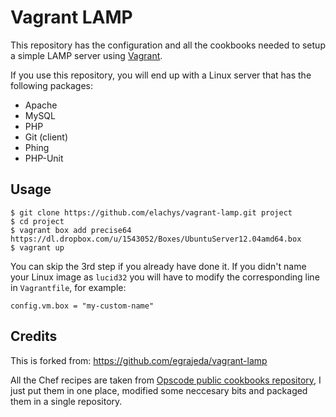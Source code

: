 Vagrant LAMP
============

This repository has the configuration and all the cookbooks needed to setup a
simple LAMP server using [Vagrant](http://vagrantup.com).

If you use this repository, you will end up with a Linux server that has the
following packages:

* Apache
* MySQL
* PHP
* Git (client)
* Phing
* PHP-Unit

Usage
-----

```
$ git clone https://github.com/elachys/vagrant-lamp.git project
$ cd project
$ vagrant box add precise64 https://dl.dropbox.com/u/1543052/Boxes/UbuntuServer12.04amd64.box
$ vagrant up
```

You can skip the 3rd step if you already have done it. If you didn't name your
Linux image as `lucid32` you will have to modify the corresponding line in
`Vagrantfile`, for example:

```
config.vm.box = "my-custom-name"
```

Credits
-------

This is forked from: https://github.com/egrajeda/vagrant-lamp

All the Chef recipes are taken from [Opscode public cookbooks repository](http://github.com/opscode/cookbooks),
I just put them in one place, modified some neccesary bits and packaged them
in a single repository.

